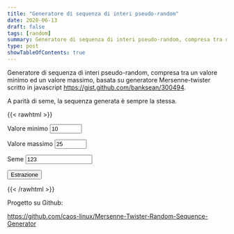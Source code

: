 ```yaml
---
title: "Generatore di sequenza di interi pseudo-random"
date: 2020-06-13
draft: false
tags: [random]
summary: Generatore di sequenza di interi pseudo-random, compresa tra un valore minimo ed un valore massimo, basata su generatore Mersenne-twister scritto in javascript
type: post
showTableOfContents: true
---
```



Generatore di sequenza di interi pseudo-random, compresa tra un valore minimo ed un valore massimo, basata su generatore Mersenne-twister scritto in javascript <https://gist.github.com/banksean/300494>.

A parità di seme, la sequenza generata è sempre la stessa.

{{< rawhtml >}}
<form id="frm1">

  <p>Valore minimo <input type="text" name="min" value="10" size="6" maxlength="12"> </p>

  <p>Valore massimo <input type="text" name="max" value="25" size="6" maxlength="12"> </p>

<p> Seme  <input type="text" id="id" size="16" maxlength="64" value="123"> </p>

</form>

<button onclick="myFunction()">Estrazione</button>


<p id="demo"></p>

<script type="text/javascript" src="mersenne-twister.js"></script>

<script type="text/javascript">

var bucket = [];
var estr =[];


function getRandomFromBucket(rnd) {
//   var randomIndex = Math.floor(Math.random()*bucket.length);
   var randomIndex = Math.floor(rnd*bucket.length);
   return bucket.splice(randomIndex, 1)[0];
}

function myFunction() {
  var x = document.getElementById("frm1");
  var text = "";
  var i;


  min=parseInt(x.elements[0].value);
  max=parseInt(x.elements[1].value);
  seed=parseInt(x.elements[2].value);

  var m = new MersenneTwister(seed);
  bucket = [];
  estr =[];

  for (var i=min;i<=max;i++) {
    bucket.push(i);
   }

/*
  text += "min = " + min + "<br>";
  text += "max = " + max + "<br>";
  text += "seed = " + seed + "<br>";
  text += "bucket = " + bucket + "<br>";
*/

  for (var i=min;i<=max;i++) {
  estr.push(getRandomFromBucket(m.random()));
   }
//  text += "estr = " + estr + "<br>";


  text += "<table>";
  text += "<tr><th> Posizione </th><th>Estratto </th></tr>";
  for (var i = 0; i < estr.length; i++) {
    var p=i+1;
    text +=  "<tr><td>" + p + "</td><td>" + estr[i] + "</td></tr>";
  }
  text += "</table>"

  document.getElementById("demo").innerHTML = text;
}



//console.log(getRandomFromBucket());




</script>

{{< /rawhtml >}}



Progetto su Github:

<https://github.com/caos-linux/Mersenne-Twister-Random-Sequence-Generator>
